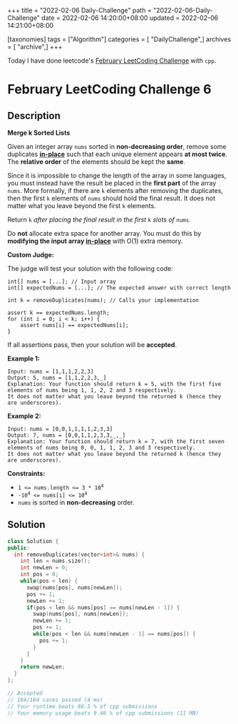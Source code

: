 +++
title = "2022-02-06 Daily-Challenge"
path = "2022-02-06-Daily-Challenge"
date = 2022-02-06 14:20:00+08:00
updated = 2022-02-06 14:21:00+08:00

[taxonomies]
tags = ["Algorithm"]
categories = [ "DailyChallenge",]
archives = [ "archive",]
+++

Today I have done leetcode's [February LeetCoding Challenge](https://leetcode.com/problems/remove-duplicates-from-sorted-array-ii/) with `cpp`.

<!-- more -->

# February LeetCoding Challenge 6

## Description

**Merge k Sorted Lists**

Given an integer array `nums` sorted in **non-decreasing order**, remove some duplicates [**in-place**](https://en.wikipedia.org/wiki/In-place_algorithm) such that each unique element appears **at most twice**. The **relative order** of the elements should be kept the **same**.

Since it is impossible to change the length of the array in some languages, you must instead have the result be placed in the **first part** of the array `nums`. More formally, if there are `k` elements after removing the duplicates, then the first `k` elements of `nums` should hold the final result. It does not matter what you leave beyond the first `k` elements.

Return `k` *after placing the final result in the first* `k` *slots of* `nums`.

Do **not** allocate extra space for another array. You must do this by **modifying the input array [in-place](https://en.wikipedia.org/wiki/In-place_algorithm)** with O(1) extra memory.

**Custom Judge:**

The judge will test your solution with the following code:

```
int[] nums = [...]; // Input array
int[] expectedNums = [...]; // The expected answer with correct length

int k = removeDuplicates(nums); // Calls your implementation

assert k == expectedNums.length;
for (int i = 0; i < k; i++) {
    assert nums[i] == expectedNums[i];
}
```

If all assertions pass, then your solution will be **accepted**.

 

**Example 1:**

```
Input: nums = [1,1,1,2,2,3]
Output: 5, nums = [1,1,2,2,3,_]
Explanation: Your function should return k = 5, with the first five elements of nums being 1, 1, 2, 2 and 3 respectively.
It does not matter what you leave beyond the returned k (hence they are underscores).
```

**Example 2:**

```
Input: nums = [0,0,1,1,1,1,2,3,3]
Output: 7, nums = [0,0,1,1,2,3,3,_,_]
Explanation: Your function should return k = 7, with the first seven elements of nums being 0, 0, 1, 1, 2, 3 and 3 respectively.
It does not matter what you leave beyond the returned k (hence they are underscores).
```

 

**Constraints:**

<ul>
	<li><code>1 &lt;= nums.length &lt;= 3 * 10<sup>4</sup></code></li>
	<li><code>-10<sup>4</sup> &lt;= nums[i] &lt;= 10<sup>4</sup></code></li>
	<li><code>nums</code> is sorted in <strong>non-decreasing</strong> order.</li>
</ul>

## Solution

``` cpp
class Solution {
public:
  int removeDuplicates(vector<int>& nums) {
    int len = nums.size();
    int newLen = 0;
    int pos = 0;
    while(pos < len) {
      swap(nums[pos], nums[newLen]);
      pos += 1;
      newLen += 1;
      if(pos < len && nums[pos] == nums[newLen - 1]) {
        swap(nums[pos], nums[newLen]);
        newLen += 1;
        pos += 1;
        while(pos < len && nums[newLen - 1] == nums[pos]) {
          pos += 1;
        }
      }
    }
    return newLen;
  }
};

// Accepted
// 164/164 cases passed (4 ms)
// Your runtime beats 86.5 % of cpp submissions
// Your memory usage beats 9.46 % of cpp submissions (11 MB)
```
